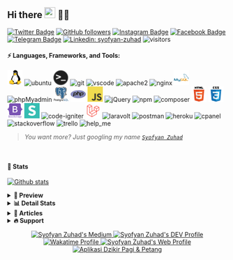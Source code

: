 ## Hi there <img height="25" width="25"  src="https://camo.githubusercontent.com/35d3d11359a49bf12aebb834cc13fd81b95eff4e/68747470733a2f2f6d656469612e67697068792e636f6d2f6d656469612f6876524a434c467a6361737252346961377a2f67697068792e676966"> 👨‍💻

<div align="centre">
 
[![Twitter Badge](http://img.shields.io/badge/-@syofyan_zuhad-1ca0f1?style=social&labelColor=&logo=twitter&logoColor=blue&link=https://twitter.com/syofyan_zuhad)](https://twitter.com/syofyan_zuhad) 
[![GitHub followers](https://img.shields.io/github/followers/syofyanzuhad?label=Follow&style=social)](https://github.com/syofyanzuhad/?tab=follow) 
[![Instagram Badge](https://img.shields.io/badge/-syofyan_zuhad-blue?style=social&logo=Instagram&link=https://www.instagram.com/syofyan_zuhad/)](https://www.instagram.com/syofyan_zuhad/) 
[![Facebook Badge](https://img.shields.io/badge/-syofyan.zuhad-blue?style=social&logo=facebook&link=https://www.facebook.com/syofyan.zuhad/)](https://www.facebook.com/syofyan.zuhad/) 
[![Telegram Badge](https://img.shields.io/badge/-Syofyan_zuhad-blue?style=social&logo=telegram&link=https://www.t.me/Syofyan_zuhad/)](https://www.t.me/Syofyan_zuhad/) 
[![Linkedin: syofyan-zuhad](https://img.shields.io/badge/-syofyanzuhad-blue?style=flat-square&logo=Linkedin&logoColor=white&link=https://www.linkedin.com/in/syofyan-zuhad-583385191/)](https://www.linkedin.com/in/syofyan-zuhad-583385191/) 
![visitors](https://visitor-badge.glitch.me/badge?page_id=syofyanzuhad.syofyanzuhad)

 </div>

#### ⚡ Languages, Frameworks, and Tools:  

<p align="left">
<img alt="pinguin" title="pinguin" height="35" src="https://raw.githubusercontent.com/devicons/devicon/master/icons/linux/linux-original.svg"> 
<img alt="ubuntu" title="ubuntu" height="35" src="https://www.vectorlogo.zone/logos/ubuntu/ubuntu-icon.svg"> 
<img alt="terminal" title="terminal" height="35" src="https://raw.githubusercontent.com/github/explore/80688e429a7d4ef2fca1e82350fe8e3517d3494d/topics/terminal/terminal.png"> 
<img alt="git" title="git" height="35" src="https://www.vectorlogo.zone/logos/git-scm/git-scm-icon.svg"> 
<img alt="vscode" title="vscode" height="35" src="https://code.visualstudio.com/assets/favicon.ico"> 
<img alt="apache2" title="apache2" height="35" src="https://www.vectorlogo.zone/logos/apache/apache-official.svg"> 
<img alt="nginx" title="nginx" height="35" src="https://www.vectorlogo.zone/logos/nginx/nginx-ar21.svg"> 
<img alt="mySQL" title="mySQL" height="35" src="https://raw.githubusercontent.com/devicons/devicon/master/icons/mysql/mysql-original-wordmark.svg"> 
<img alt="phpMyadmin" title="phpMyadmin" height="35" src="https://www.vectorlogo.zone/logos/phpmyadmin/phpmyadmin-ar21.svg"> 
<img alt="postgresql" title="postgresql" height="35" src="https://raw.githubusercontent.com/devicons/devicon/master/icons/postgresql/postgresql-original-wordmark.svg"> 
<img alt="php" title="php" height="35" src="https://raw.githubusercontent.com/github/explore/80688e429a7d4ef2fca1e82350fe8e3517d3494d/topics/php/php.png"> 
<img alt="javascript" title="javascript" height="35" src="https://raw.githubusercontent.com/github/explore/80688e429a7d4ef2fca1e82350fe8e3517d3494d/topics/javascript/javascript.png"> 
<img alt="jQuery" title="jQuery" height="35" src="https://www.vectorlogo.zone/logos/jquery/jquery-vertical.svg"> 
<img alt="npm" title="npm" height="35" src="https://www.vectorlogo.zone/logos/npmjs/npmjs-ar21.svg"> 
<img alt="composer" title="composer" height="35" src="https://avatars.githubusercontent.com/u/837015?s=200&v=4"> 
<img alt="HTML5" title="HTML5" height="35" src="https://raw.githubusercontent.com/devicons/devicon/master/icons/html5/html5-original-wordmark.svg"> 
<img alt="CSS3" title="CSS3" height="35" src="https://raw.githubusercontent.com/devicons/devicon/master/icons/css3/css3-original-wordmark.svg"> 
<img alt="bootstrap" title="bootstrap" height="35" src="https://raw.githubusercontent.com/devicons/devicon/master/icons/bootstrap/bootstrap-plain-wordmark.svg"> 
<img alt="semantic-ui" title="semantic-ui" height="35" src="https://raw.githubusercontent.com/Semantic-Org/Semantic-UI/master/examples/assets/images/logo.png"> 
<img alt="code-igniter" title="code-igniter" height="35" src="https://cdn.iconscout.com/icon/free/png-256/codeigniter-4-1175201.png"> 
<img alt="laravel" title="laravel" height="35" src="https://raw.githubusercontent.com/github/explore/56a826d05cf762b2b50ecbe7d492a839b04f3fbf/topics/laravel/laravel.png"> 
<img alt="laravolt" title="laravolt" height="35" src="https://avatars.githubusercontent.com/u/13552888?s=200&v=4"> 
<img alt="postman" title="postman" height="35" src="https://www.vectorlogo.zone/logos/getpostman/getpostman-icon.svg"> 
<img alt="heroku" title="heroku" height="35" src="https://www.vectorlogo.zone/logos/heroku/heroku-icon.svg"> 
<img alt="cpanel" title="cpanel" height="35" src="https://www.netonboard.com/wp-content/uploads/2020/04/Cpanel-content-design-1000x500-1.png"> 
<img alt="stackoverflow" title="stackoverflow" height="35" src="https://www.vectorlogo.zone/logos/stackoverflow/stackoverflow-ar21.svg"> 
<img alt="trello" title="trello" height="35" src="https://www.vectorlogo.zone/logos/trello/trello-ar21.svg"> 
<img alt="help_me" title="help_me" height="35" src="https://camo.githubusercontent.com/40dff491d4e8123af55298ef908faedb66c463e5/68747470733a2f2f6d656469612e67697068792e636f6d2f6d656469612f57556c706c634d704f43456d5447427442572f67697068792e676966">
</p>

>_You want more? Just googling my name [`Syofyan Zuhad`](https://www.google.com/search?q=syofyan+zuhad)_
<br>

#### 📅 Stats

[![Github stats](https://github-readme-stats.vercel.app/api?username=syofyanzuhad&theme=dark&count_private=true&show_icons=true&line_height=20px)](https://github.com/syofyanzuhad?tab=follow)

<details>
  <summary><b>🐤 Preview</b></summary>

  [![Top Langs'](https://github-readme-stats.vercel.app/api/top-langs/?username=syofyanzuhad&theme=dark&hide=html)](https://github.com/syofyanzuhad?tab=follow)_[![Syofyan Zuhad's wakatime stats](https://github-readme-stats.vercel.app/api/wakatime?username=syofyanzuhad&layout=compact&theme=dark)](https://github.com/syofyanzuhad?tab=follow)
</details>


<details>
   <summary><b>📊 Detail Stats</b></summary>

<!--START_SECTION:waka-->
![Code Time](http://img.shields.io/badge/Code%20Time-1%2C841%20hrs%2042%20mins-blue)

![Lines of code](https://img.shields.io/badge/From%20Hello%20World%20I%27ve%20Written-6%20Million%20lines%20of%20code-blue)

**🐱 My GitHub Data** 

> 🏆 978 Contributions in the Year 2022
 > 
> 📦 1.2 MB Used in GitHub's Storage 
 > 
> 💼 Opted to Hire
 > 
> 📜 130 Public Repositories 
 > 
> 🔑 32 Private Repositories  
 > 
**I'm an Early 🐤** 

```text
🌞 Morning    285 commits    ██████░░░░░░░░░░░░░░░░░░░   25.75% 
🌆 Daytime    521 commits    ███████████░░░░░░░░░░░░░░   47.06% 
🌃 Evening    251 commits    █████░░░░░░░░░░░░░░░░░░░░   22.67% 
🌙 Night      50 commits     █░░░░░░░░░░░░░░░░░░░░░░░░   4.52%

```
📅 **I'm Most Productive on Wednesday** 

```text
Monday       134 commits    ███░░░░░░░░░░░░░░░░░░░░░░   12.1% 
Tuesday      128 commits    ███░░░░░░░░░░░░░░░░░░░░░░   11.56% 
Wednesday    210 commits    ████░░░░░░░░░░░░░░░░░░░░░   18.97% 
Thursday     197 commits    ████░░░░░░░░░░░░░░░░░░░░░   17.8% 
Friday       200 commits    ████░░░░░░░░░░░░░░░░░░░░░   18.07% 
Saturday     155 commits    ███░░░░░░░░░░░░░░░░░░░░░░   14.0% 
Sunday       83 commits     ██░░░░░░░░░░░░░░░░░░░░░░░   7.5%

```


📊 **This Week I Spent My Time On** 

```text
💬 Programming Languages: 
PHP                      3 hrs 4 mins        ███████████████████████░░   94.53% 
Other                    9 mins              █░░░░░░░░░░░░░░░░░░░░░░░░   4.68% 
JSON                     1 min               ░░░░░░░░░░░░░░░░░░░░░░░░░   0.79%

🔥 Editors: 
VS Code                  3 hrs 15 mins       █████████████████████████   100.0%

```

**I Mostly Code in PHP** 

```text
PHP                      48 repos            █████████████░░░░░░░░░░░░   53.33% 
JavaScript               14 repos            ████░░░░░░░░░░░░░░░░░░░░░   15.56% 
HTML                     14 repos            ████░░░░░░░░░░░░░░░░░░░░░   15.56% 
Blade                    4 repos             █░░░░░░░░░░░░░░░░░░░░░░░░   4.44% 
Python                   2 repos             ░░░░░░░░░░░░░░░░░░░░░░░░░   2.22%

```


**Timeline**

![Chart not found](https://raw.githubusercontent.com/syofyanzuhad/syofyanzuhad/master/charts/bar_graph.png) 


 Last Updated on 22/09/2022 04:55:37 UTC
<!--END_SECTION:waka-->
</details>

<details>
  <summary><b>📜 Articles</b></summary>
  <a target="_blank" href="https://github-readme-medium-recent-article.vercel.app/medium/@syofyanzuhad/0"><img src="https://github-readme-medium-recent-article.vercel.app/medium/@syofyanzuhad/0" alt="Recent Article 0"></a>
  <a target="_blank" href="https://github-readme-medium-recent-article.vercel.app/medium/@syofyanzuhad/1"><img src="https://github-readme-medium-recent-article.vercel.app/medium/@syofyanzuhad/1" alt="Recent Article 1"></a>
  <a target="_blank" href="https://github-readme-medium-recent-article.vercel.app/medium/@syofyanzuhad/2"><img src="https://github-readme-medium-recent-article.vercel.app/medium/@syofyanzuhad/2" alt="Recent Article 2"></a>
</details>

<details>
  <summary><b>🔥 Support</b></summary>

  [<img src="https://button.ibnux.net/trakteer/syofyanzuhad.png" height="25">](https://trakteer.id/syofyanzuhad/tip)

  [!["Buy Me A Coffee"](https://www.buymeacoffee.com/assets/img/custom_images/orange_img.png)](https://www.buymeacoffee.com/syofyanzuhad)

  [<img width="50%" src="https://flip.id/aset_gambar/logo_footer_2.png" alt="Flip me">](https://flip.id/$6XDIN)
</details>

<p align="center">
 <a href="https://medium.com/@syofyanzuhad" target="_blank">
  <img src="https://cdn-images-1.medium.com/fit/c/152/152/1*8I-HPL0bfoIzGied-dzOvA.png" alt="Syofyan Zuhad's Medium" height="28" width="28">
</a>
 <a href="https://dev.to/syofyanzuhad" target="_blank">
  <img src="https://d2fltix0v2e0sb.cloudfront.net/dev-badge.svg" alt="Syofyan Zuhad's DEV Profile" height="30" width="30">
 </a>
 <a href="https://wakatime.com/@syofyanzuhad" target="_blank">
  <img src="https://wakatime.com/safari-pinned-tab.svg" alt="Wakatime Profile" height="30" width="30">
 </a>
 <a href="https://syofyanzuhad.netlify.com/" target="_blank">
  <img src="https://syofyanzuhad.netlify.com/img/code2.png" alt="Syofyan Zuhad's Web Profile" height="30" width="30">
 </a>
 <a href="https://syofyanzuhad.netlify.com/dzikir" target="_blank">
  <img src="https://syofyanzuhad.netlify.com/img/quran.png" alt="Aplikasi Dzikir Pagi & Petang" height="30" width="30">
 </a>
 <a href="https://syofyanzuhad.netlify.com/dzikir" target="_blank">
 </a>
</p>

